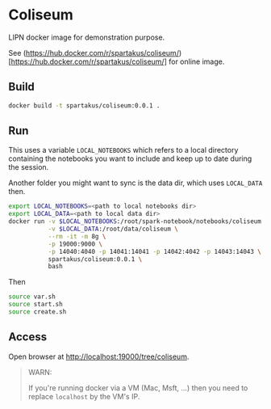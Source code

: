 # Coliseum
LIPN docker image for demonstration purpose.

See (https://hub.docker.com/r/spartakus/coliseum/)[https://hub.docker.com/r/spartakus/coliseum/] for online image.

## Build
```bash
docker build -t spartakus/coliseum:0.0.1 .
```

## Run
This uses a variable `LOCAL_NOTEBOOKS` which refers to a local directory containing the notebooks you want to include and keep up to date during the session.

Another folder you might want to sync is the data dir, which uses `LOCAL_DATA` then.


```bash
export LOCAL_NOTEBOOKS=<path to local notebooks dir>
export LOCAL_DATA=<path to local data dir>
docker run -v $LOCAL_NOTEBOOKS:/root/spark-notebook/notebooks/coliseum \
           -v $LOCAL_DATA:/root/data/coliseum \
           --rm -it -m 8g \
           -p 19000:9000 \
           -p 14040:4040 -p 14041:14041 -p 14042:4042 -p 14043:14043 \
           spartakus/coliseum:0.0.1 \
           bash
```

Then
```bash
source var.sh
source start.sh
source create.sh
```

## Access
Open browser at [http://localhost:19000/tree/coliseum](http://localhost:19000/tree/coliseum).

> WARN:
> 
> If you're running docker via a VM (Mac, Msft, ...) then you need to replace `localhost` by the VM's IP.
